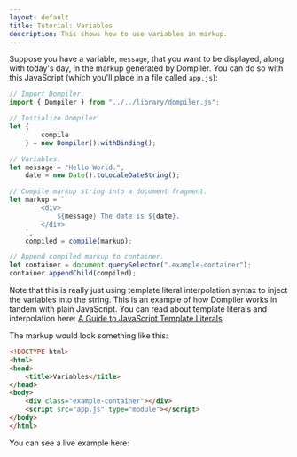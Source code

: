 ```yaml
---
layout: default
title: Tutorial: Variables
description: This shows how to use variables in markup.
---
```


<link rel="stylesheet" href="/assets/css/tutorial.css" />

Suppose you have a variable, `message`, that you want to be displayed, along with today's day, in the markup generated by Dompiler. You can do so with this JavaScript (which you'll place in a file called `app.js`):

```javascript
// Import Dompiler.
import { Dompiler } from "../../library/dompiler.js";

// Initialize Dompiler.
let {
        compile
    } = new Dompiler().withBinding();

// Variables.
let message = "Hello World.",
    date = new Date().toLocaleDateString();

// Compile markup string into a document fragment.
let markup = `
        <div>
            ${message} The date is ${date}.
        </div>
    `,
    compiled = compile(markup);

// Append compiled markup to container.
let container = document.querySelector(".example-container");
container.appendChild(compiled);
```

Note that this is really just using template literal interpolation syntax to inject the variables into the string. This is an example of how Dompiler works in tandem with plain JavaScript. You can read about template literals and interpolation here: [A Guide to JavaScript Template Literals](https://flaviocopes.com/javascript-template-literals/)

The markup would look something like this:

```html
<!DOCTYPE html>
<html>
<head>
    <title>Variables</title>
</head>
<body>
    <div class="example-container"></div>
    <script src="app.js" type="module"></script>
</body>
</html>
```

You can see a live example here:

<div class="example-container"></div>
<script src="app.js" type="module"></script>